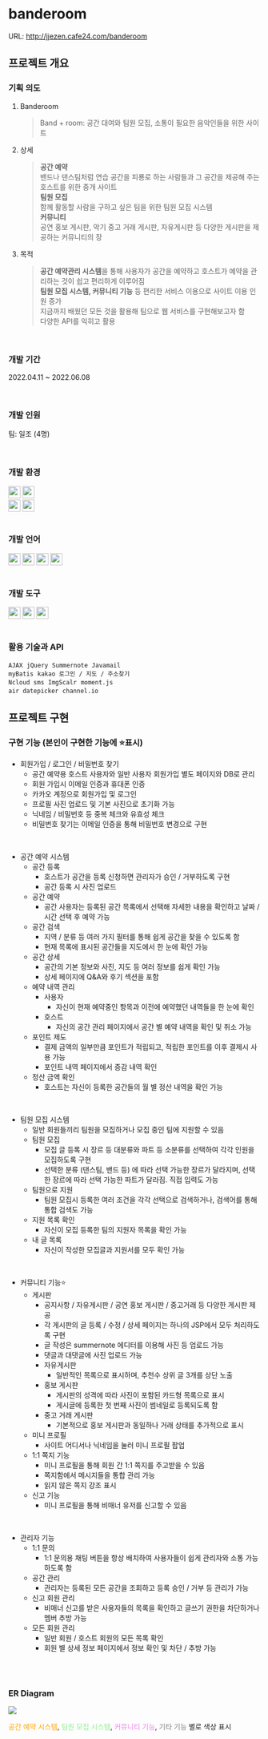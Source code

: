 # banderoom

URL: http://jjezen.cafe24.com/banderoom

## 프로젝트 개요

### 기획 의도
1. Banderoom
    > Band + room: 공간 대여와 팀원 모집, 소통이 필요한 음악인들을 위한 사이트<br>
2. 상세
    > **공간 예약**<br>
    > 밴드나 댄스팀처럼 연습 공간을 피룡로 하는 사람들과 그 공간을 제공해 주는 호스트를 위한 중개 사이트<br>
    > **팀원 모집**<br>
    > 함께 활동할 사람을 구하고 싶은 팀을 위한 팀원 모집 시스템<br>
    > **커뮤니티**<br>
    > 공연 홍보 게시판, 악기 중고 거래 게시판, 자유게시판 등 다양한 게시판을 제공하는 커뮤니티의 장<br>
3. 목적
    > **공간 예약관리 시스템**을 통해 사용자가 공간을 예약하고 호스트가 예약을 관리하는 것이 쉽고 편리하게 이루어짐<br>
    > **팀원 모집 시스템, 커뮤니티 기능** 등 편리한 서비스 이용으로 사이트 이용 인원 증가<br>
    > 지금까지 배웠던 모든 것을 활용해 팀으로 웹 서비스를 구현해보고자 함<br>
    > 다양한 API를 익히고 활용<br>

<br>

### 개발 기간
2022.04.11 ~ 2022.06.08

<br>

### 개발 인원
팀: 일조 (4명)

<br>

### 개발 환경
<img height="24px" src="https://img.shields.io/badge/JDK 1.8-007396?style=flat-square&logo=Java&logoColor=white"/> <img height="24px" src="https://img.shields.io/badge/Spring Framework-6DB33F?style=flat-square&logo=Spring&logoColor=white"/><br>
<img height="24px" src="https://img.shields.io/badge/Apache Tomcat v8.5-F8DC75?style=flat-square&logo=Apache Tomcat&logoColor=black"/> <img height="24px" src="https://img.shields.io/badge/MySQL-4479A1?style=flat-square&logo=MySQL&logoColor=white"/>
<br><br>

### 개발 언어
<img height="24px" src="https://img.shields.io/badge/Java-007396?style=flat-square&logo=Java&logoColor=white"/> <img height="24px" src="https://img.shields.io/badge/HTML5-E34F26?style=flat-square&logo=HTML5&logoColor=white"/> <img height="24px" src="https://img.shields.io/badge/JavaScript-F7DF1E?style=flat-square&logo=JavaScript&logoColor=black"/> <img height="24px" src="https://img.shields.io/badge/CSS3-1572B6?style=flat-square&logo=CSS3&logoColor=white"/>
<br><br>

### 개발 도구
<img height="24px" src="https://img.shields.io/badge/Eclipse IDE-2C2255?style=flat-square&logo=Eclipse IDE&logoColor=white"/> <img height="24px" src="https://img.shields.io/badge/Visual Studio Code-007ACC?style=flat-square&logo=Visual Studio Code&logoColor=white"/> <img height="24px" src="https://img.shields.io/badge/Adobe Photoshop-31A8FF?style=flat-square&logo=Adobe Photoshop&logoColor=white"/>
<br><br>

### 활용 기술과 API
`AJAX`&nbsp;&nbsp;`jQuery`&nbsp;&nbsp;`Summernote`&nbsp;&nbsp;`Javamail`&nbsp;&nbsp;<br>
`myBatis`&nbsp;&nbsp;`kakao 로그인 / 지도 / 주소찾기`<br>
`Ncloud sms`&nbsp;&nbsp;`ImgScalr`&nbsp;&nbsp;`moment.js`<br>
`air datepicker`&nbsp;&nbsp;`channel.io`

## 프로젝트 구현

### 구현 기능 (본인이 구현한 기능에 ⭐표시)
- 회원가입 / 로그인 / 비밀번호 찾기
  - 공간 예약용 호스트 사용자와 일반 사용자 회원가입 별도 페이지와 DB로 관리
  - 회원 가입시 이메일 인증과 휴대폰 인증
  - 카카오 계정으로 회원가입 및 로그인
  - 프로필 사진 업로드 및 기본 사진으로 초기화 가능
  - 닉네임 / 비밀번호 등 중복 체크와 유효성 체크
  - 비밀번호 찾기는 이메일 인증을 통해 비밀번호 변경으로 구현

<br>

- 공간 예약 시스템
  - 공간 등록
    - 호스트가 공간을 등록 신청하면 관리자가 승인 / 거부하도록 구현
    - 공간 등록 시 사진 업로드
  - 공간 예약
    - 공간 사용자는 등록된 공간 목록에서 선택해 자세한 내용을 확인하고 날짜 / 시간 선택 후 예약 가능
  - 공간 검색
    - 지역 / 분류 등 여러 가지 필터를 통해 쉽게 공간을 찾을 수 있도록 함
    - 현재 목록에 표시된 공간들을 지도에서 한 눈에 확인 가능
  - 공간 상세
    - 공간의 기본 정보와 사진, 지도 등 여러 정보를 쉽게 확인 가능
    - 상세 페이지에 Q&A와 후기 섹션을 포함
  - 예약 내역 관리
    - 사용자
      - 자신이 현재 예약중인 항목과 이전에 예약했던 내역들을 한 눈에 확인
    - 호스트
      - 자신의 공간 관리 페이지에서 공간 별 예약 내역을 확인 및 취소 가능
  - 포인트 제도
    - 결제 금액의 일부만큼 포인트가 적립되고, 적립한 포인트를 이후 결제시 사용 가능
    - 포인트 내역 페이지에서 증감 내역 확인
  - 정산 금액 확인
    - 호스트는 자신이 등록한 공간들의 월 별 정산 내역을 확인 가능

<br>

- 팀원 모집 시스템
  - 일반 회원들끼리 팀원을 모집하거나 모집 중인 팀에 지원할 수 있음
  - 팀원 모집
    - 모집 글 등록 시 장르 등 대분류와 파트 등 소분류를 선택하여 각각 인원을 모집하도록 구현
    - 선택한 분류 (댄스팀, 밴드 등) 에 따라 선택 가능한 장르가 달라지며, 선택한 장르에 따라 선택 가능한 파트가 달라짐. 직접 입력도 가능
  - 팀원으로 지원
    - 팀원 모집시 등록한 여러 조건을 각각 선택으로 검색하거나, 검색어를 통해 통합 검색도 가능
  - 지원 목록 확인
    - 자신이 모집 등록한 팀의 지원자 목록을 확인 가능
  - 내 글 목록
    - 자신이 작성한 모집글과 지원서를 모두 확인 가능

<br>

- 커뮤니티 기능⭐
  - 게시판
    - 공지사항 / 자유게시판 / 공연 홍보 게시판 / 중고거래 등 다양한 게시판 제공
    - 각 게시판의 글 등록 / 수정 / 상세 페이지는 하나의 JSP에서 모두 처리하도록 구현
    - 글 작성은 summernote 에디터를 이용해 사진 등 업로드 가능
    - 댓글과 대댓글에 사진 업로드 가능
    - 자유게시판
      - 일반적인 목록으로 표시하며, 추천수 상위 글 3개를 상단 노출
    - 홍보 게시판
      - 게시판의 성격에 따라 사진이 포함된 카드형 목록으로 표시
      - 게시글에 등록한 첫 번째 사진이 썸네일로 등록되도록 함
    - 중고 거래 게시판
      - 기본적으로 홍보 게시판과 동일하나 거래 상태를 추가적으로 표시
  - 미니 프로필
    - 사이트 어디서나 닉네임을 눌러 미니 프로필 팝업
  - 1:1 쪽지 기능
    - 미니 프로필을 통해 회원 간 1:1 쪽지를 주고받을 수 있음
    - 쪽지함에서 메시지들을 통합 관리 가능
    - 읽지 않은 쪽지 강조 표시
  - 신고 기능
    - 미니 프로필을 통해 비매너 유저를 신고할 수 있음

<br>

- 관리자 기능
  - 1:1 문의
    - 1:1 문의용 채팅 버튼을 항상 배치하여 사용자들이 쉽게 관리자와 소통 가능하도록 함
  - 공간 관리
    - 관리자는 등록된 모든 공간을 조회하고 등록 승인 / 거부 등 관리가 가능
  - 신고 회원 관리
    - 비매너 신고를 받은 사용자들의 목록을 확인하고 글쓰기 권한을 차단하거나 멤버 추방 가능
  - 모든 회원 관리
    - 일반 회원 / 호스트 회원의 모든 목록 확인
    - 회원 별 상세 정보 페이지에서 정보 확인 및 차단 / 추방 가능

<br><br>

### ER Diagram

<img src="https://user-images.githubusercontent.com/46345154/174518295-493b60a5-e59c-4d14-b7a1-dade58f528c5.png">

<span style="color: orange">공간 예약 시스템</span>,
<span style="color: lightgreen">팀원 모집 시스템</span>,
<span style="color: violet">커뮤니티 기능</span>,
<span style="color: gray">기타 기능</span> 별로 색상 표시
